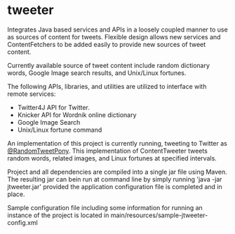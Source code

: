 # tweeter
Integrates Java based services and APIs in a loosely coupled manner to use as sources of content for tweets. Flexible design allows new services and ContentFetchers to be added easily to provide new sources of tweet content.

Currently available source of tweet content include random dictionary words, Google Image search results, and Unix/Linux fortunes.

The following APIs, libraries, and utilities are utilized to interface with remote services:
- Twitter4J API for Twitter.
- Knicker API for Wordnik online dictionary
- Google Image Search
- Unix/Linux fortune command

An implementation of this project is currently running, tweeting to Twitter as <a href="https://twitter.com/RandomTweetPony" target="_BLANK">@RandomTweetPony</a>. This implementation of ContentTweeter tweets random words, related images, and Linux fortunes at specified intervals.

Project and all dependencies are compiled into a single jar file using Maven. The resulting jar can bein run at command line by simply running 'java -jar jtweeter.jar' provided the application configuration file is completed and in place. 

Sample configuration file including some information for running an instance of the project is located in main/resources/sample-jtweeter-config.xml
